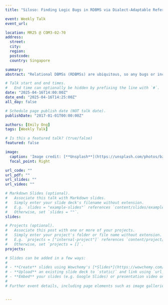 ```yaml
---
title: "Siloso: Finding Logic Bugs in RDBMS via Dialect-Adaptable Reference Engine Construction"

event: Weekly Talk
event_url: 

location: MR25 @ COM3-02-70
address:
  street: 
  city: 
  region: 
  postcode:
  country: Singapore

summary: 
abstract: "Relational DBMSs (RDBMSs) are ubiquitous, so any bugs or inconsistencies within RDBMSs are highly consequential. Particularly, logic bugs, which can cause an incorrect result to be returned for a given query evaluation, are critical because they are likely to be unnoticed by users. Furthermore, the correctness of RDBMSs can also be undermined by specification inconsistencies, arising from under-documented or undocumented behavior, which can lead to ambiguous results for a given query execution. In our work, we investigated and conceptualized key correctness variabilities across a diverse set of RDBMSs. Based on this insight, we propose an approach for detecting logic bugs and inconsistencies in RDBMSs via the design and implementation of an extensible reference engine, which we term as Siloso, that can adapt the behavior of a query execution depending on the specified dialect. We evaluated Siloso extensively by using it in an automated RDBMS testing setting as a differential test oracle, finding 20 bugs across six RDBMSs."

# Talk start and end times.
#   End time can optionally be hidden by prefixing the line with `#`.
date: "2025-04-16T14:00:00Z"
date_end: "2025-04-16T14:25:00Z"
all_day: false

# Schedule page publish date (NOT talk date).
publishDate: "2017-01-01T00:00:00Z"

authors: [Emily Ong]
tags: [Weekly Talk]

# Is this a featured talk? (true/false)
featured: false

image:
  caption: 'Image credit: [**Unsplash**](https://unsplash.com/photos/bzdhc5b3Bxs)'
  focal_point: Right

url_code: ""
url_pdf: ""
url_slides: ""
url_video: ""

# Markdown Slides (optional).
#   Associate this talk with Markdown slides.
#   Simply enter your slide deck's filename without extension.
#   E.g. `slides = "example-slides"` references `content/slides/example-slides.md`.
#   Otherwise, set `slides = ""`.
slides:

# Projects (optional).
#   Associate this post with one or more of your projects.
#   Simply enter your project's folder or file name without extension.
#   E.g. `projects = ["internal-project"]` references `content/project/deep-learning/index.md`.
#   Otherwise, set `projects = []`.
projects:

# Slides can be added in a few ways:
# 
# - **Create** slides using Wowchemy's [*Slides*](https://wowchemy.com/docs/managing-content/#create-slides) feature and link using `slides` parameter in the front matter of the talk file
# - **Upload** an existing slide deck to `static/` and link using `url_slides` parameter in the front matter of the talk file
# - **Embed** your slides (e.g. Google Slides) or presentation video on this page using [shortcodes](https://wowchemy.com/docs/writing-markdown-latex/).
# 
# Further event details, including page elements such as image galleries, can be added to the body of this page.


---
```

